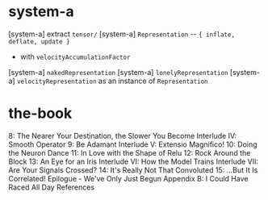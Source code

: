 # system-a

[system-a] extract `tensor/`
[system-a] `Representation` -- `{ inflate, deflate, update }`

- with `velocityAccumulationFactor`

[system-a] `nakedRepresentation`
[system-a] `lonelyRepresentation`
[system-a] `velocityRepresentation` as an instance of `Representation`

# the-book

8: The Nearer Your Destination, the Slower You Become
Interlude IV: Smooth Operator
9: Be Adamant
Interlude V: Extensio Magnifico!
10: Doing the Neuron Dance
11: In Love with the Shape of Relu
12: Rock Around the Block
13: An Eye for an Iris
Interlude VI: How the Model Trains
Interlude VII: Are Your Signals Crossed?
14: It's Really Not That Convoluted
15: …But It Is Correlated!
Epilogue - We've Only Just Begun
Appendix B: I Could Have Raced All Day
References
